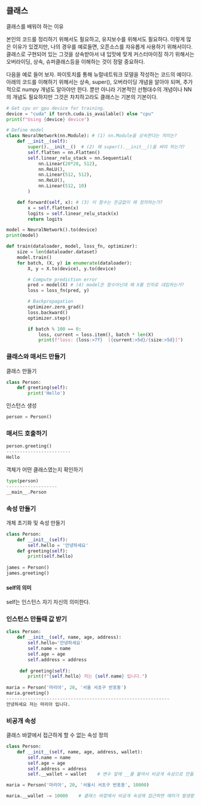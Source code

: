 ## 클래스

클래스를 배워야 하는 이유

본인의 코드를 정리하기 위해서도 필요하고, 유지보수를 위해서도 필요하다. 이렇게 많은 이유가 있겠지만, 나의 경우를 예로들면, 오픈소스를 자유롭게 사용하기 위해서이다. 클래스로 구현되어 있는 그것을 상속받아서 내 입맛에 맞게 커스터마이징 하기 위해서는 오버라이딩, 상속, 슈퍼클래스등을 이해하는 것이 정말 중요하다.    

다음을 예로 들어 보자. 파이토치를 통해 뉴럴네트워크 모델을 작성하는 코드의 예이다. 아래의 코드를 이해하기 위해서는 상속,  super(), 오버라이딩 개념을 알아야 되며, 추가적으로 numpy  개념도 알아야만 한다. 뿐만 아니라 기본적인 선형대수의 개념이나 NN 의 개념도 필요하지만 그것은 차치하고라도 클래스는 기본의 기본이다. 

```python
# Get cpu or gpu device for training.
device = "cuda" if torch.cuda.is_available() else "cpu"
print(f"Using {device} device")

# Define model
class NeuralNetwork(nn.Module): # (1) nn.Module을 상속한다는 의미는?
    def __init__(self):
        super().__init__()  # (2) 왜 super().__init__()을 써야 하는가?
        self.flatten = nn.Flatten()
        self.linear_relu_stack = nn.Sequential(
            nn.Linear(28*28, 512),
            nn.ReLU(),
            nn.Linear(512, 512),
            nn.ReLU(),
            nn.Linear(512, 10)
        )

    def forward(self, x): # (3) 이 함수는 뜬금없이 왜 정의하는가?
        x = self.flatten(x)
        logits = self.linear_relu_stack(x)
        return logits

model = NeuralNetwork().to(device)
print(model)
```

```python
def train(dataloader, model, loss_fn, optimizer):
    size = len(dataloader.dataset)
    model.train()
    for batch, (X, y) in enumerate(dataloader):
        X, y = X.to(device), y.to(device)

        # Compute prediction error
        pred = model(X) # (4) model은 함수아닌데 왜 X를 인자로 대입하는가?
        loss = loss_fn(pred, y)

        # Backpropagation
        optimizer.zero_grad()
        loss.backward()
        optimizer.step()

        if batch % 100 == 0:
            loss, current = loss.item(), batch * len(X)
            print(f"loss: {loss:>7f}  [{current:>5d}/{size:>5d}]")
```

### 클래스와 매서드 만들기

클래스 만들기

```python
class Person:
    def greeting(self):
        print('Hello')
```

인스턴스 생성

```python
person = Person()
```

###  매서드 호출하기

```python
person.greeting()
------------------------
Hello
```

객체가  어떤 클래스였는지 확인하기

```python
type(person)
-------------------
__main__.Person
```

### 속성 만들기

개체 초기화 및 속성 만들기

```python
class Person:
    def __init__(self):
        self.hello = '안녕하세요'
    def greeting(self):
        print(self.hello)
        
james = Person()
james.greeting()
```

#### self의 의미

self는 인스턴스 자기 자신의 의미한다. 

### 인스턴스 만들때 값 받기

```python 
class Person:
    def __init__(self, name, age, address):
        self.hello='안녕하세요'
        self.name = name
        self.age = age
        self.address = address
        
     def greeting(self):
        print(f"{self.hello} 저는 {self.name} 입니다.")
        
maria = Person('마리아', 20, '서울 서초구 반포동')
maria.greeting()
-------------------------------------------------------------
안녕하세요 저는 마리아 입니다. 
```

### 비공개 속성

클래스 바깥에서 접근하게 할 수 없는 속성 정의

```python
class Person:
    def __init__(self, name, age, address, wallet):
        self.name = name
        self.age = age
        self.address = address
        self.__wallet = wallet    # 변수 앞에 __를 붙여서 비공개 속성으로 만듦
```

```python
maria = Person('마리아', 20, '서울시 서초구 반포동', 10000)
```

```python
maria.__wallet -= 10000    # 클래스 바깥에서 비공개 속성에 접근하면 에러가 발생함
```



